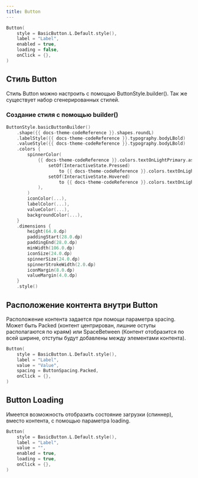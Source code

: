 ```yaml
---
title: Button
---
```


```kotlin
Button(
    style = BasicButton.L.Default.style(),
    label = "Label",
    enabled = true,
    loading = false,
    onClick = {},
)
```

## Стиль Button

Стиль Button можно настроить с помощью ButtonStyle.builder(). Так же существует набор сгенерированных стилей.

### Создание стиля с помощью builder()

```kotlin
ButtonStyle.basicButtonBuilder()
    .shape({{ docs-theme-codeReference }}.shapes.roundL)
    .labelStyle({{ docs-theme-codeReference }}.typography.bodyLBold)
    .valueStyle({{ docs-theme-codeReference }}.typography.bodyLBold)
    .colors {
        spinnerColor(
            {{ docs-theme-codeReference }}.colors.textOnLightPrimary.asInteractive(
                setOf(InteractiveState.Pressed)
                    to {{ docs-theme-codeReference }}.colors.textOnLightPrimaryActive,
                setOf(InteractiveState.Hovered)
                    to {{ docs-theme-codeReference }}.colors.textOnLightPrimaryHover,
            ),
        )
        iconColor(...),
        labelColor(...),
        valueColor(...),
        backgroundColor(...),
    }
    .dimensions {
        height(64.0.dp)
        paddingStart(28.0.dp)
        paddingEnd(28.0.dp)
        minWidth(106.0.dp)
        iconSize(24.0.dp)
        spinnerSize(24.0.dp)
        spinnerStrokeWidth(2.0.dp)
        iconMargin(8.0.dp)
        valueMargin(4.0.dp)
    }
    .style()
```

## Расположение контента внутри Button

Расположение контента задается при помощи параметра spacing. Может быть Packed (контент центрирован, лишние оступы располагаются по краям) или SpaceBetween (Контент отобразится по всей ширине, отступы будут добавлены между элементами контента).

```kotlin
Button(
    style = BasicButton.L.Default.style(),
    label = "Label",
    value = "Value",
    spacing = ButtonSpacing.Packed,
    onClick = {},
)
```

## Button Loading

Имеется возможность отобразить состояние загрузки (спиннер), вместо контента, с помощью параметра loading.

```kotlin
Button(
    style = BasicButton.L.Default.style(),
    label = "Label",
    value = "",
    enabled = true,
    loading = true,
    onClick = {},
)
```
